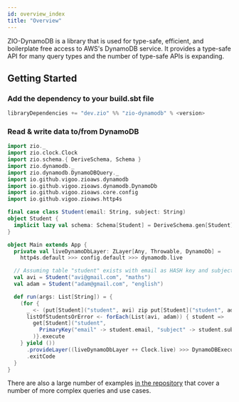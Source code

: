 ```yaml
---
id: overview_index
title: "Overview"
---
```


ZIO-DynamoDB is a library that is used for type-safe, efficient, and boilerplate free access to AWS's DynamoDB service. It provides a type-safe API for many query types and the number of type-safe APIs is expanding.

## Getting Started

### Add the dependency to your build.sbt file

```scala
libraryDependencies += "dev.zio" %% "zio-dynamodb" % <version>
```

### Read & write data to/from DynamoDB

```scala
import zio._
import zio.clock.Clock
import zio.schema.{ DeriveSchema, Schema }
import zio.dynamodb._
import zio.dynamodb.DynamoDBQuery._
import io.github.vigoo.zioaws.dynamodb
import io.github.vigoo.zioaws.dynamodb.DynamoDb
import io.github.vigoo.zioaws.core.config
import io.github.vigoo.zioaws.http4s

final case class Student(email: String, subject: String)
object Student {
  implicit lazy val schema: Schema[Student] = DeriveSchema.gen[Student]
}

object Main extends App {
  private val liveDynamoDbLayer: ZLayer[Any, Throwable, DynamoDb] =
    http4s.default >>> config.default >>> dynamodb.live

  // Assuming table "student" exists with email as HASH key and subject as the RANGE key
  val avi = Student("avi@gmail.com", "maths")
  val adam = Student("adam@gmail.com", "english")

  def run(args: List[String]) = {
    (for {
      _ <- (put[Student]("student", avi) zip put[Student]("student", adam)).execute
      listOfStudentsOrError <- forEach(List(avi, adam)) { student =>
        get[Student]("student",
          PrimaryKey("email" -> student.email, "subject" -> student.subject)
        )}.execute
    } yield ())
      .provideLayer((liveDynamoDbLayer ++ Clock.live) >>> DynamoDBExecutor.live)
      .exitCode
  }
}
```

There are also a large number of examples [in the repository](https://github.com/zio/zio-dynamodb/tree/master/examples/src/main/scala/zio/dynamodb/examples) that cover a number of more complex queries and use cases.



